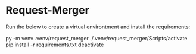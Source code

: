 # Request-Merger

Run the below to create a virtual environtment and install the requirements:

py -m venv .venv/request_merger
./.venv/request_merger/Scripts/activate
pip install -r requirements.txt
deactivate